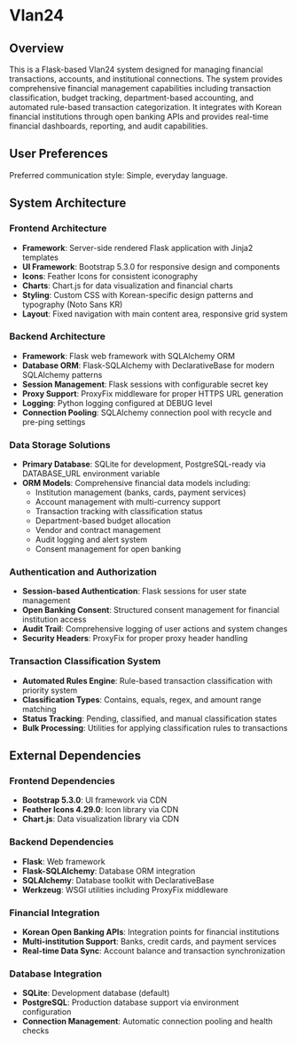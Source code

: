 # Vlan24

## Overview

This is a Flask-based Vlan24 system designed for managing financial transactions, accounts, and institutional connections. The system provides comprehensive financial management capabilities including transaction classification, budget tracking, department-based accounting, and automated rule-based transaction categorization. It integrates with Korean financial institutions through open banking APIs and provides real-time financial dashboards, reporting, and audit capabilities.

## User Preferences

Preferred communication style: Simple, everyday language.

## System Architecture

### Frontend Architecture
- **Framework**: Server-side rendered Flask application with Jinja2 templates
- **UI Framework**: Bootstrap 5.3.0 for responsive design and components
- **Icons**: Feather Icons for consistent iconography
- **Charts**: Chart.js for data visualization and financial charts
- **Styling**: Custom CSS with Korean-specific design patterns and typography (Noto Sans KR)
- **Layout**: Fixed navigation with main content area, responsive grid system

### Backend Architecture
- **Framework**: Flask web framework with SQLAlchemy ORM
- **Database ORM**: Flask-SQLAlchemy with DeclarativeBase for modern SQLAlchemy patterns
- **Session Management**: Flask sessions with configurable secret key
- **Proxy Support**: ProxyFix middleware for proper HTTPS URL generation
- **Logging**: Python logging configured at DEBUG level
- **Connection Pooling**: SQLAlchemy connection pool with recycle and pre-ping settings

### Data Storage Solutions
- **Primary Database**: SQLite for development, PostgreSQL-ready via DATABASE_URL environment variable
- **ORM Models**: Comprehensive financial data models including:
  - Institution management (banks, cards, payment services)
  - Account management with multi-currency support
  - Transaction tracking with classification status
  - Department-based budget allocation
  - Vendor and contract management
  - Audit logging and alert system
  - Consent management for open banking

### Authentication and Authorization
- **Session-based Authentication**: Flask sessions for user state management
- **Open Banking Consent**: Structured consent management for financial institution access
- **Audit Trail**: Comprehensive logging of user actions and system changes
- **Security Headers**: ProxyFix for proper proxy header handling

### Transaction Classification System
- **Automated Rules Engine**: Rule-based transaction classification with priority system
- **Classification Types**: Contains, equals, regex, and amount range matching
- **Status Tracking**: Pending, classified, and manual classification states
- **Bulk Processing**: Utilities for applying classification rules to transactions

## External Dependencies

### Frontend Dependencies
- **Bootstrap 5.3.0**: UI framework via CDN
- **Feather Icons 4.29.0**: Icon library via CDN
- **Chart.js**: Data visualization library via CDN

### Backend Dependencies
- **Flask**: Web framework
- **Flask-SQLAlchemy**: Database ORM integration
- **SQLAlchemy**: Database toolkit with DeclarativeBase
- **Werkzeug**: WSGI utilities including ProxyFix middleware

### Financial Integration
- **Korean Open Banking APIs**: Integration points for financial institutions
- **Multi-institution Support**: Banks, credit cards, and payment services
- **Real-time Data Sync**: Account balance and transaction synchronization

### Database Integration
- **SQLite**: Development database (default)
- **PostgreSQL**: Production database support via environment configuration
- **Connection Management**: Automatic connection pooling and health checks
